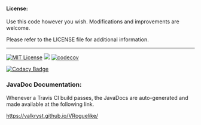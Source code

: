 #### License: 

Use this code however you wish. Modifications and improvements are welcome.

Please refer to the LICENSE file for additional information.

---

[![MIT License](https://img.shields.io/badge/license-MIT_License-green.svg)](https://github.com/Valkryst/VRoguelike/blob/master/LICENSE.md) ![](https://travis-ci.org/Valkryst/VRoguelike.svg?branch=master) [![codecov](https://codecov.io/gh/Valkryst/VRoguelike/branch/master/graph/badge.svg)](https://codecov.io/gh/Valkryst/VRoguelike)

[![Codacy Badge](https://api.codacy.com/project/badge/Grade/edab7aa1a5ee4d4ca2be871693ceeffc)](https://www.codacy.com/app/Valkryst/VRoguelike?utm_source=github.com&amp;utm_medium=referral&amp;utm_content=Valkryst/VRoguelike&amp;utm_campaign=Badge_Grade)

### JavaDoc Documentation:

Whenever a Travis CI build passes, the JavaDocs are auto-generated and made available at the following link.

https://valkryst.github.io/VRoguelike/
